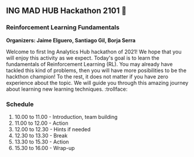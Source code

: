 ## ING MAD HUB Hackathon 2101 :space_invader:

### Reinforcement Learning Fundamentals

**Organizers: Jaime Elguero, Santiago Gil, Borja Serra**

Welcome to first Ing Analytics Hub hackathon of 2021! We hope that you will enjoy this activity as we expect. Today's goal is to learn the fundamentals of Reinforcement Learning (RL). You may already have tackled this kind of problems, then you will have more posibilities to be the hackthon champion! To the rest, it does not matter if you have zero experience about the topic. We will guide you through this amazing journey about learning new learning techniques. :trollface:

### Schedule

1. 10.00 to 11.00 - Introduction, team building
2. 11.00 to 12.00 - Action
3. 12.00 to 12.30 - Hints if needed
4. 12.30 to 13.30 - Break
5. 13.30 to 15.30 - Action
6. 15.30 to 16.00 - Wrap-up
